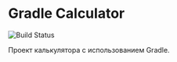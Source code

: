 # Gradle Calculator

![Build Status](https://github.com/Sikorsky28/greeting-gradle/actions/workflows/gradle.yml/badge.svg)

Проект калькулятора с использованием Gradle.